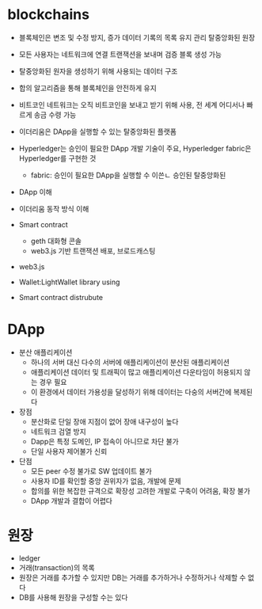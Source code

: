 # blockchains
- 블록체인은 변조 및 수정 방지, 증가 데이터 기록의 목록 유지 관리 탈중앙화된 원장
- 모든 사용자는 네트워크에 연결 트랜잭션을 보내며 검증 블록 생성 가능
- 탈중앙화된 원자을 생성하기 위해 사용되는 데이터 구조
- 합의 알고리즘을 통해 블록체인을 안전하게 유지
- 비트코인 네트워크는 오직 비트코인을 보내고 받기 위해 사용, 전 세계 어디서나 빠르게 송금 수령 가능
- 이더리움은 DApp을 실행할 수 있는 탈중앙화된 플랫폼
- Hyperledger는 승인이 필요한 DApp 개발 기술이 주요, Hyperledger fabric은 Hyperledger를 구현한 것
  - fabric: 승인이 필요한 DApp을 실행할 수 이쓴ㄴ 승인된 탈중앙화된 

- DApp 이해
- 이더리움 동작 방식 이해
- Smart contract
  - geth 대화형 콘솔
  - web3.js 기반 트랜잭션 배포, 브로드캐스팅
- web3.js
- Wallet:LightWallet library using
- Smart contract distrubute

# DApp
+ 분산 애플리케이션
  + 하나의 서버 대신 다수의 서버에 애플리케이션이 분산된 애플리케이션
  + 애플리케이션 데이터 및 트래픽이 많고 애플리케이션 다운타임이 허용되지 않는 경우 필요
  + 이 환경에서 데이터 가용성을 달성하기 위해 데이터는 다숭의 서버간에 복제된다
+ 장점
  + 분산화로 단일 장애 지점이 없어 장애 내구성이 높다
  + 네트워크 검열 방지
  + Dapp은 특정 도메인, IP 접속이 아니므로 차단 불가
  + 단일 사용자 제어불가 신뢰
+ 단점
  + 모든 peer 수정 불가로 SW 업데이트 불가
  + 사용자 ID를 확인할 중앙 권위자가 없음, 개발에 문제
  + 합의를 위한 복잡한 규격으로 확장성 고려한 개발로 구축이 어려움, 확장 불가
  + DApp 개발과 결합이 어렵다
  
# 원장
- ledger
- 거래(transaction)의 목록
- 원장은 거래를 추가할 수 있지만 DB는 거래를 추가하거나 수정하거나 삭제할 수 없다
- DB를 사용해 원장을 구성할 수는 있다


